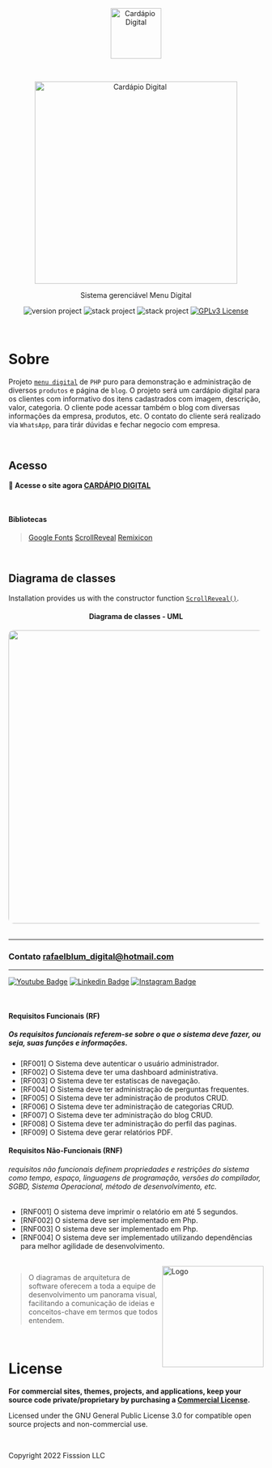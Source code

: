 <p align="center">
	<a href="#"  target="_blank" title="Visit cardápio digital home page">
		<img src="assets/img/logo/logo-cd.png" alt="Cardápio Digital" width="100">
	</a>
</p>
<br>
<p align="center">
	<a href="https://scrollrevealjs.org" title="Visit ScrollReveal home page">
		<img width="400" src="assets/img/logo/logo-cd-md.png" alt="Cardápio Digital">
	</a>
</p>
<p align="center">Sistema gerenciável Menu Digital</p>

<p align="center">
	<img src="https://img.shields.io/badge/version project-2.0-brightgreen" alt="version project">
    <img src="https://img.shields.io/badge/Php-8.2-informational" alt="stack project">
    <img src="https://img.shields.io/static/v1?label=Composer&message=2.5.1&color=brightgreen?style=for-the-badge" alt="stack project">
	<a href="https://opensource.org/licenses/GPL-3.0">
		<img src="https://img.shields.io/badge/license-MIT-blue.svg" alt="GPLv3 License">
	</a>
</p>

<br>

# Sobre

Projeto [`menu digital`](https://www.cardapio-digital.online) de `PHP` puro para demonstração e administração de 
diversos `produtos` e página de `blog`. O projeto será um cardápio digital para os clientes com informativo dos itens cadastrados
com imagem, descrição, valor, categoria. O cliente pode acessar também o blog com diversas informações da empresa, produtos, etc. 
O contato do cliente será realizado via `WhatsApp`, para tirár dúvidas e fechar negocio com empresa.


<br>

## Acesso

**🔎 Acesse o site agora [CARDÁPIO DIGITAL](https://www.cardapio-digital.online)**

<br>

#### Bibliotecas
> <a href="#" target="_blank">Google Fonts</a>
> <a href="#" target="_blank">ScrollReveal</a>
> <a href="#" target="_blank">Remixicon</a> 

<br>

## Diagrama de classes

Installation provides us with the constructor function [`ScrollReveal()`](https://scrollrevealjs.org/api/constructor.html).

<div align="center">
    <h4>Diagrama de classes - UML</h4>
    <img src="diagrama.jpg" width="580" style="border-radius: 10px;">
</div>

<br>

---

### Contato [rafaelblum_digital@hotmail.com](rafaelblum_digital@hotmail.com)

---

[![Youtube Badge](https://img.shields.io/badge/-Youtube-FF0000?style=flat-square&labelColor=FF0000&logo=youtube&logoColor=white&link=https://www.youtube.com/channel/UCMvtn8HZ12Ud-sdkY5KzTog)](https://www.youtube.com/channel/UCMvtn8HZ12Ud-sdkY5KzTog)
[![Linkedin Badge](https://img.shields.io/badge/-LinkedIn-blue?style=flat-square&logo=Linkedin&logoColor=white&link=https://www.linkedin.com/in/rafael-blum-237133114s/)](https://www.linkedin.com/in/rafael-blum-237133114s/)
[![Instagram Badge](https://img.shields.io/badge/-Instagram-violet?style=flat-square&logo=Instagram&logoColor=white&link=https://www.instagram.com/rafablum_/)](https://www.instagram.com/rafablum_/)




<br>


 #### **Requisitos Funcionais (RF)**
 ##### Os requisitos funcionais referem-se sobre o que o sistema deve fazer, ou seja, suas funções e informações.
- [RF001] O Sistema deve autenticar o usuário administrador.
- [RF002] O Sistema deve ter uma dashboard administrativa.
- [RF003] O Sistema deve ter estatiscas de navegação.
- [RF004] O Sistema deve ter administração de perguntas frequentes.
- [RF005] O Sistema deve ter administração de produtos CRUD.
- [RF006] O Sistema deve ter administração de categorias CRUD.
- [RF007] O Sistema deve ter administração do blog CRUD.
- [RF008] O Sistema deve ter administração do perfil das paginas.
- [RF009] O Sistema deve gerar relatórios PDF.

 #### **Requisitos Não-Funcionais (RNF)**
###### requisitos não funcionais definem propriedades e restrições do sistema como tempo, espaço, linguagens de programação, versões do compilador, SGBD, Sistema Operacional, método de desenvolvimento, etc.
- [RNF001] O sistema deve imprimir o relatório em até 5 segundos.
- [RNF002] O sistema deve ser implementado em Php.
- [RNF003] O sistema deve ser implementado em Php.
- [RNF004] O sistema deve ser implementado utilizando dependências para melhor agilidade de desenvolvimento.

<br>

<a href="https://scrollrevealjs.org/pricing/" title="Visit ScrollReveal pricing page">
	<img align="right" height="200" src="assets/img/logo/logo-cd-vertical-sm.png" alt="Logo">
</a>

> O diagramas de arquitetura de software oferecem a toda a equipe de desenvolvimento um panorama visual, facilitando a comunicação de ideias e conceitos-chave em termos que todos entendem.

<br>

# License

**For commercial sites, themes, projects, and applications, keep your source code private/proprietary by purchasing a [Commercial License](https://scrollrevealjs.org/pricing/).**

Licensed under the GNU General Public License 3.0 for compatible open source projects and non-commercial use.

<br>

Copyright 2022 Fisssion LLC








